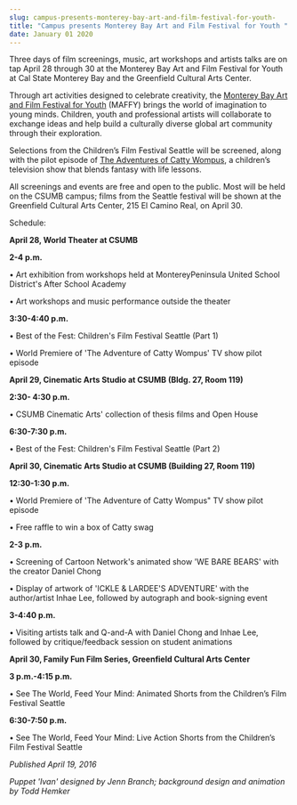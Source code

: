 ```yaml
---
slug: campus-presents-monterey-bay-art-and-film-festival-for-youth-
title: "Campus presents Monterey Bay Art and Film Festival for Youth "
date: January 01 2020
---
```


 
<p>
  Three days of film screenings, music, art workshops and artists talks are on
  tap April 28 through 30 at the Monterey Bay Art and Film Festival for Youth at
  Cal State Monterey Bay and the Greenfield Cultural Arts Center.
</p>
<p>
  Through art activities designed to celebrate creativity, the
  <a href="https://www.maffy.org/"
    >Monterey Bay Art and Film Festival for Youth</a
  >
  &#40;MAFFY&#41; brings the world of imagination to young minds. Children,
  youth and professional artists will collaborate to exchange ideas and help
  build a culturally diverse global art community through their exploration.
</p>
<p>
  Selections from the Children’s Film Festival Seattle will be screened, along
  with the pilot episode of
  <a
    href="https://www.gtweekly.com/index.php/santa&#45;cruz&#45;news/santa&#45;cruz&#45;local&#45;news/6826&#45;teen&#45;screen.html"
    >The Adventures of Catty Wompus</a
  >, a children’s television show that blends fantasy with life lessons.
</p>
<p>
  All screenings and events are free and open to the public. Most will be held
  on the CSUMB campus; films from the Seattle festival will be shown at the
  Greenfield Cultural Arts Center, 215 El Camino Real, on April 30.
</p>
<p>Schedule:</p>
<p><strong>April 28, World Theater at CSUMB</strong></p>
<p><strong>2&#45;4 p.m.</strong></p>
<p>
  • Art exhibition from workshops held at MontereyPeninsula United School
  District's After School Academy
</p>
<p>• Art workshops and music performance outside the theater</p>
<p><strong>3:30&#45;4:40 p.m.</strong></p>
<p>• Best of the Fest: Children's Film Festival Seattle &#40;Part 1&#41;</p>
<p>• World Premiere of 'The Adventure of Catty Wompus' TV show pilot episode</p>
<p>
  <strong
    >April 29, Cinematic Arts Studio at CSUMB &#40;Bldg. 27, Room
    119&#41;</strong
  >
</p>
<p><strong>2:30&#45; 4:30 p.m.</strong></p>
<p>• CSUMB Cinematic Arts' collection of thesis films and Open House</p>
<p><strong>6:30&#45;7:30 p.m.</strong></p>
<p>• Best of the Fest: Children's Film Festival Seattle &#40;Part 2&#41;</p>
<p>
  <strong
    >April 30, Cinematic Arts Studio at CSUMB &#40;Building 27, Room
    119&#41;</strong
  >
</p>
<p><strong>12:30&#45;1:30 p.m.</strong></p>
<p>• World Premiere of 'The Adventure of Catty Wompus" TV show pilot episode</p>
<p>• Free raffle to win a box of Catty swag</p>
<p><strong>2&#45;3 p.m.</strong></p>
<p>
  • Screening of Cartoon Network's animated show 'WE BARE BEARS' with the
  creator Daniel Chong
</p>
<p>
  • Display of artwork of 'ICKLE &amp; LARDEE'S ADVENTURE' with the
  author/artist Inhae Lee, followed by autograph and book&#45;signing event
</p>
<p><strong>3&#45;4:40 p.m.</strong></p>
<p>
  • Visiting artists talk and Q&#45;and&#45;A with Daniel Chong and Inhae Lee,
  followed by critique/feedback session on student animations
</p>
<p>
  <strong
    >April 30, Family Fun Film Series, Greenfield Cultural Arts Center</strong
  >
</p>
<p><strong>3 p.m.&#45;4:15 p.m.</strong></p>
<p>
  • See The World, Feed Your Mind: Animated Shorts from the Children’s Film
  Festival Seattle
</p>
<p><strong>6:30&#45;7:50 p.m.</strong></p>
<p>
  • See The World, Feed Your Mind: Live Action Shorts from the Children’s Film
  Festival Seattle
</p>
<p><em>Published April 19, 2016</em></p>
<p>
  <em
    >Puppet 'Ivan' designed by Jenn Branch; background design and animation by
    Todd Hemker</em
  >
</p>
 
